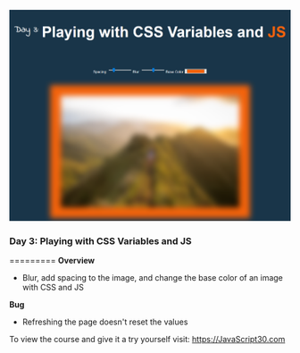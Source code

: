 ![simple_photo_editor_screenshot.png](https://github.com/Alma-Sanchez/JavaScript30/blob/master/03%20-%20CSS%20Variables/Images/simple_photo_editor.png)

### Day 3: Playing with CSS Variables and JS
=========
__Overview__
  - Blur, add spacing to the image, and change the base color of an image with CSS and JS

__Bug__
  - Refreshing the page doesn't reset the values 



To view the course and give it a try yourself visit: https://JavaScript30.com
